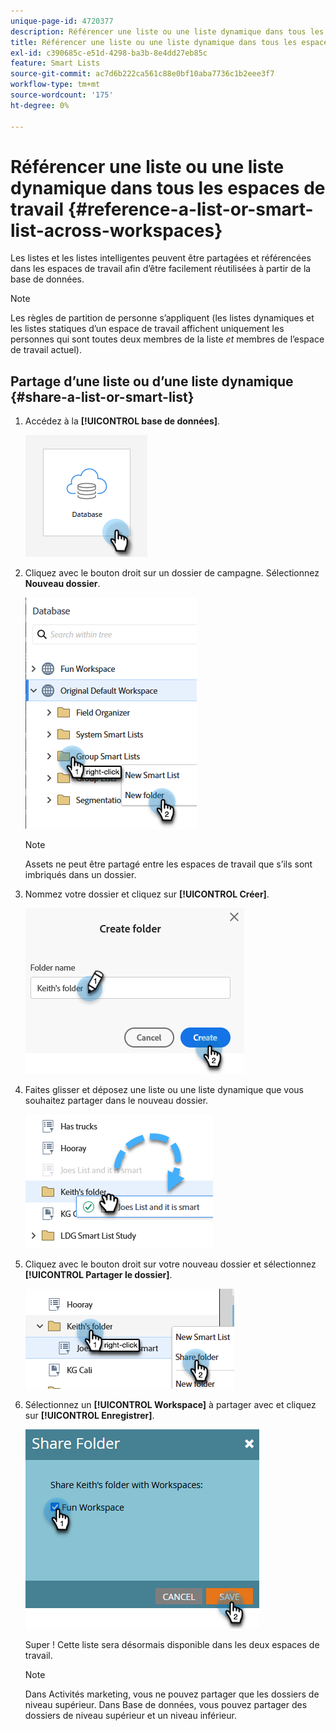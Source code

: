 ```yaml
---
unique-page-id: 4720377
description: Référencer une liste ou une liste dynamique dans tous les espaces de travail - Documents Marketo - Documentation du produit
title: Référencer une liste ou une liste dynamique dans tous les espaces de travail
exl-id: c390685c-e51d-4298-ba3b-8e4dd27eb85c
feature: Smart Lists
source-git-commit: ac7d6b222ca561c88e0bf10aba7736c1b2eee3f7
workflow-type: tm+mt
source-wordcount: '175'
ht-degree: 0%

---
```


# Référencer une liste ou une liste dynamique dans tous les espaces de travail {#reference-a-list-or-smart-list-across-workspaces}

Les listes et les listes intelligentes peuvent être partagées et référencées dans les espaces de travail afin d’être facilement réutilisées à partir de la base de données.

>[!NOTE]
>
>Les règles de partition de personne s’appliquent (les listes dynamiques et les listes statiques d’un espace de travail affichent uniquement les personnes qui sont toutes deux membres de la liste _et_ membres de l’espace de travail actuel).

## Partage d’une liste ou d’une liste dynamique {#share-a-list-or-smart-list}

1. Accédez à la **[!UICONTROL base de données]**.

   ![](assets/reference-a-list-or-smart-list-across-workspaces-1.png)

1. Cliquez avec le bouton droit sur un dossier de campagne. Sélectionnez **Nouveau dossier**.

   ![](assets/reference-a-list-or-smart-list-across-workspaces-2.png)

   >[!NOTE]
   >
   >Assets ne peut être partagé entre les espaces de travail que s’ils sont imbriqués dans un dossier.

1. Nommez votre dossier et cliquez sur **[!UICONTROL Créer]**.

   ![](assets/reference-a-list-or-smart-list-across-workspaces-3.png)

1. Faites glisser et déposez une liste ou une liste dynamique que vous souhaitez partager dans le nouveau dossier.

   ![](assets/reference-a-list-or-smart-list-across-workspaces-4.png)

1. Cliquez avec le bouton droit sur votre nouveau dossier et sélectionnez **[!UICONTROL Partager le dossier]**.

   ![](assets/reference-a-list-or-smart-list-across-workspaces-5.png)

1. Sélectionnez un **[!UICONTROL Workspace]** à partager avec et cliquez sur **[!UICONTROL Enregistrer]**.

   ![](assets/reference-a-list-or-smart-list-across-workspaces-6.png)

   Super ! Cette liste sera désormais disponible dans les deux espaces de travail.

   >[!NOTE]
   >
   >Dans Activités marketing, vous ne pouvez partager que les dossiers de niveau supérieur. Dans Base de données, vous pouvez partager des dossiers de niveau supérieur et un niveau inférieur.
